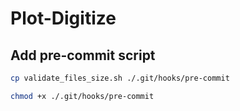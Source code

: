 # Plot-Digitize


## Add pre-commit script

```sh
cp validate_files_size.sh ./.git/hooks/pre-commit
```

```sh
chmod +x ./.git/hooks/pre-commit
```